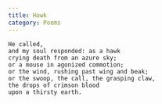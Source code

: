 ```yaml
---
title: Hawk
category: Poems
---
```


    He called,
    and my soul responded: as a hawk
    crying death from an azure sky;
    or a mouse in agonized commotion;
    or the wind, rushing past wing and beak;
    or the swoop, the call, the grasping claw,
    the drops of crimson blood
    upon a thirsty earth.


